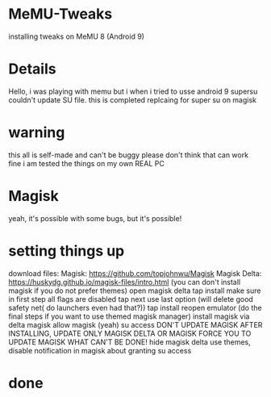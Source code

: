 # MeMU-Tweaks
installing tweaks on MeMU 8 (Android 9)

# Details
Hello, i was playing with memu but i when i tried to usse android 9 supersu couldn't update SU file.
this is completed replcaing for super su on magisk

# warning
this all is self-made and can't be buggy
please don't think that can work fine
i am tested the things on my own REAL PC

# Magisk
yeah, it's possible with some bugs, but it's possible!

# setting things up
download files:
Magisk: https://github.com/topjohnwu/Magisk
Magisk Delta: https://huskydg.github.io/magisk-files/intro.html
(you can don't install magisk if you do not prefer themes)
open magisk delta
tap install
make sure in first step all flags are disabled
tap next
use last option (will delete good safety net( do launchers even had that?))
tap install
reopen emulator
(do the final steps if you want to use themed magisk manager)
install magisk
via delta magisk allow magisk (yeah) su access
DON'T UPDATE MAGISK AFTER INSTALLING, UPDATE ONLY MAGISK DELTA OR MAGISK FORCE YOU TO UPDATE MAGISK WHAT CAN'T BE DONE!
hide magisk delta
use themes, disable notification in magisk about granting su access

# done


